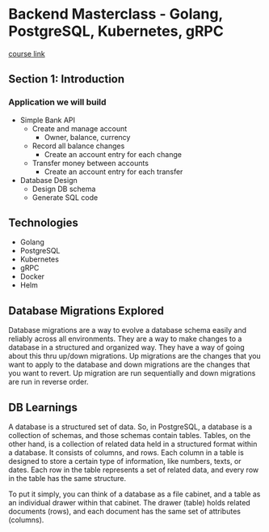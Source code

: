 # Backend Masterclass - Golang, PostgreSQL, Kubernetes, gRPC

[course link](https://www.udemy.com/course/backend-master-class-golang-postgresql-kubernetes/learn/)

## Section 1: Introduction

### Application we will build

- Simple Bank API
  - Create and manage account
    - Owner, balance, currency
  - Record all balance changes
    - Create an account entry for each change
  - Transfer money between accounts
    - Create an account entry for each transfer
- Database Design
  - Design DB schema
  - Generate SQL code

## Technologies

- Golang
- PostgreSQL
- Kubernetes
- gRPC
- Docker
- Helm

## Database Migrations Explored

Database migrations are a way to evolve a database schema easily and reliably across all environments. They are a way to make changes to a database in a structured and organized way. They have a way of going about this thru up/down migrations. Up migrations are the changes that you want to apply to the database and down migrations are the changes that you want to revert. Up migration are run sequentially and down migrations are run in reverse order.

## DB Learnings

A database is a structured set of data. So, in PostgreSQL, a database is a collection of schemas, and those schemas contain tables. Tables, on the other hand, is a collection of related data held in a structured format within a database. It consists of columns, and rows. Each column in a table is designed to store a certain type of information, like numbers, texts, or dates. Each row in the table represents a set of related data, and every row in the table has the same structure.

To put it simply, you can think of a database as a file cabinet, and a table as an individual drawer within that cabinet. The drawer (table) holds related documents (rows), and each document has the same set of attributes (columns).
